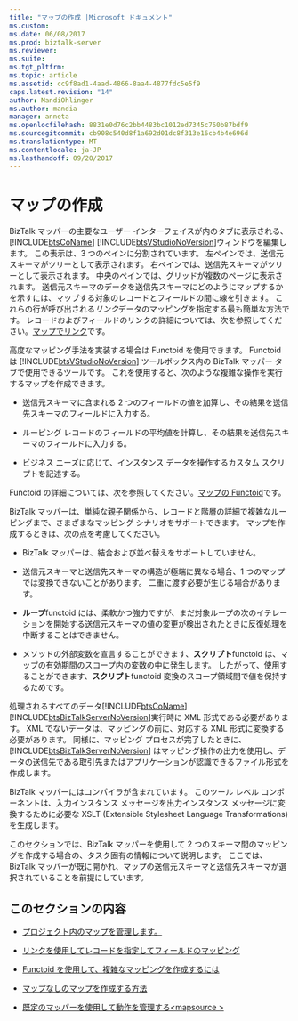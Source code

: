 ```yaml
---
title: "マップの作成 |Microsoft ドキュメント"
ms.custom: 
ms.date: 06/08/2017
ms.prod: biztalk-server
ms.reviewer: 
ms.suite: 
ms.tgt_pltfrm: 
ms.topic: article
ms.assetid: cc9f8ad1-4aad-4866-8aa4-4877fdc5e5f9
caps.latest.revision: "14"
author: MandiOhlinger
ms.author: mandia
manager: anneta
ms.openlocfilehash: 8831e0d76c2bb4483bc1012ed7345c760b87bdf9
ms.sourcegitcommit: cb908c540d8f1a692d01dc8f313e16cb4b4e696d
ms.translationtype: MT
ms.contentlocale: ja-JP
ms.lasthandoff: 09/20/2017
---
```

# <a name="creating-maps"></a>マップの作成
BizTalk マッパーの主要なユーザー インターフェイスが内のタブに表示される、 [!INCLUDE[btsCoName](../includes/btsconame-md.md)] [!INCLUDE[btsVStudioNoVersion](../includes/btsvstudionoversion-md.md)]ウィンドウを編集します。 この表示は、3 つのペインに分割されています。 左ペインでは、送信元スキーマがツリーとして表示されます。 右ペインでは、送信先スキーマがツリーとして表示されます。 中央のペインでは、グリッドが複数のページに表示されます。 送信元スキーマのデータを送信先スキーマにどのようにマップするかを示すには、マップする対象のレコードとフィールドの間に線を引きます。 これらの行が呼び出される*リンク*データのマッピングを指定する最も簡単な方法です。 レコードおよびフィールドのリンクの詳細については、次を参照してください。[マップでリンク](../core/links-in-maps.md)です。  
  
 高度なマッピング手法を実装する場合は Functoid を使用できます。 Functoid は [!INCLUDE[btsVStudioNoVersion](../includes/btsvstudionoversion-md.md)] ツールボックス内の BizTalk マッパー タブで使用できるツールです。 これを使用すると、次のような複雑な操作を実行するマップを作成できます。  
  
-   送信元スキーマに含まれる 2 つのフィールドの値を加算し、その結果を送信先スキーマのフィールドに入力する。  
  
-   ルーピング レコードのフィールドの平均値を計算し、その結果を送信先スキーマのフィールドに入力する。  
  
-   ビジネス ニーズに応じて、インスタンス データを操作するカスタム スクリプトを記述する。  
  
 Functoid の詳細については、次を参照してください。[マップの Functoid](../core/functoids-in-maps.md)です。  
  
 BizTalk マッパーは、単純な親子関係から、レコードと階層の詳細で複雑なルーピングまで、さまざまなマッピング シナリオをサポートできます。 マップを作成するときは、次の点を考慮してください。  
  
-   BizTalk マッパーは、結合および並べ替えをサポートしていません。  
  
-   送信元スキーマと送信先スキーマの構造が極端に異なる場合、1 つのマップでは変換できないことがあります。 二重に渡す必要が生じる場合があります。  
  
-   **ループ**functoid には、柔軟かつ強力ですが、まだ対象ループの次のイテレーションを開始する送信元スキーマの値の変更が検出されたときに反復処理を中断することはできません。  
  
-   メソッドの外部変数を宣言することができます、**スクリプト**functoid は、マップの有効期間のスコープ内の変数の中に発生します。 したがって、使用することができます、**スクリプト**functoid 変換のスコープ領域間で値を保持するためです。  
  
 処理されるすべてのデータ[!INCLUDE[btsCoName](../includes/btsconame-md.md)][!INCLUDE[btsBizTalkServerNoVersion](../includes/btsbiztalkservernoversion-md.md)]実行時に XML 形式である必要があります。 XML でないデータは、マッピングの前に、対応する XML 形式に変換する必要があります。 同様に、マッピング プロセスが完了したときに、[!INCLUDE[btsBizTalkServerNoVersion](../includes/btsbiztalkservernoversion-md.md)] はマッピング操作の出力を使用し、データの送信先である取引先またはアプリケーションが認識できるファイル形式を作成します。  
  
 BizTalk マッパーにはコンパイラが含まれています。 このツール レベル コンポーネントは、入力インスタンス メッセージを出力インスタンス メッセージに変換するために必要な XSLT (Extensible Stylesheet Language Transformations) を生成します。  
  
 このセクションでは、BizTalk マッパーを使用して 2 つのスキーマ間のマッピングを作成する場合の、タスク固有の情報について説明します。 ここでは、BizTalk マッパーが既に開かれ、マップの送信元スキーマと送信先スキーマが選択されていることを前提にしています。  
  
## <a name="in-this-section"></a>このセクションの内容  
  
-   [プロジェクト内のマップを管理します。](../core/managing-maps-within-projects.md)  
  
-   [リンクを使用してレコードを指定してフィールドのマッピング](../core/using-links-to-specify-record-and-field-mappings.md)  
  
-   [Functoid を使用して、複雑なマッピングを作成するには](../core/using-functoids-to-create-more-complex-mappings.md)  
  
-   [マップなしのマップを作成する方法](../core/how-to-create-a-map-without-maps.md)  
  
-   [既定のマッパーを使用して動作を管理する\<mapsource >](../core/managing-default-mapper-behavior-using-mapsource.md)